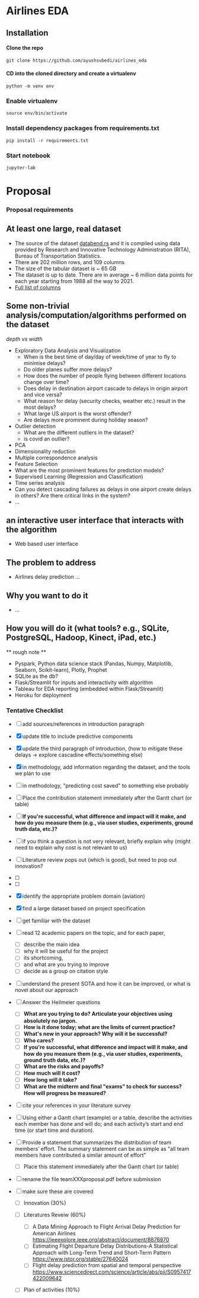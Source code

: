 # Airlines EDA

## Installation

#### Clone the repo

```
git clone https://github.com/ayushsubedi/airlines_eda
```

#### CD into the cloned directory and create a virtualenv

```
python -m venv env
```

### Enable virtualenv

```
source env/bin/activate
```

### Install dependency packages from requirements.txt

```
pip install -r requirements.txt
```

### Start notebook

```
jupyter-lab
```


# Proposal

### Proposal requirements
## At least one **large, real dataset**
  - The source of the dataset [databend.rs](https://databend.rs/doc/learn/analyze-ontime-with-databend-on-ec2-and-s3) and it is compiled using data provided by Research and Innovative Technology Administration (RITA), Bureau of Transportation Statistics.
  - There are 202 million rows, and 109 columns
  - The size of the tabular dataset is ~ 65 GB
  - The dataset is up to date. There are in average ~ 6 million data points for each year starting from 1988 all the way to 2021. 
  - [Full list of columns](https://github.com/ayushsubedi/airlines_eda/blob/main/assets/ontime_table.md)

## Some **non-trivial** analysis/computation/algorithms performed on the dataset
*depth vs width*
- Exploratory Data Analysis and Visualization
  - When is the best time of day/day of week/time of year to fly to minimise delays?
  - Do older planes suffer more delays?
  - How does the number of people flying between different locations change over time?
  - Does delay in destination airport cascade to delays in origin airport and vice versa? 
  - What reason for delay (security checks, weather etc.) result in the most delays?
  - What large US airport is the worst offender?
  - Are delays more prominent during holiday season?
- Outlier detection
  - What are the different outliers in the dataset?
  - is covid an outlier?
- PCA 
 - Dimensionality reduction 
 - Multiple correspondence analysis
- Feature Selection
 - What are the most prominent features for prediction models?
- Supervised Learning (Regression and Classification)
- Time series analysis
- Can you detect cascading failures as delays in one airport create delays in others? Are there critical links in the system?
- ...

## an **interactive** user interface that interacts with the algorithm
- Web based user interface

## The problem to address
- Airlines delay prediction  ...

## Why you want to do it 
- ...

## How you will do it (what tools? e.g., SQLite, PostgreSQL, Hadoop, Kinect, iPad, etc.)
** rough note ** 
- Pyspark, Python data science stack (Pandas, Numpy, Matplotlib, Seaborn, Scikit-learn), Plotly, Prophet 
- SQLite as the db?
- Flask/Streamlit for inputs and interactivity with algorithm
- Tableau for EDA reporting (embedded within Flask/Streamlit)
- Heroku for deployment 





### Tentative Checklist
- [ ] add sources/references in introduction paragraph
- [x] update title to include predictive components
- [x] update the third paragraph of introduction, (how to mitigate these delays -> explore cascadine effects/something else)
- [x] in methodology, add information regarding the dataset, and the tools we plan to use
- [ ] in methodology, "predicting cost saved" to something else probably 
- [ ] Place the contribution statement immediately after the Gantt chart (or table)
- [ ] **If you're successful, what difference and impact will it make, and how do you measure them (e.g., via user studies, experiments, ground truth data, etc.)?**
- [ ] if you think a question is not very relevant, briefly explain why (might need to explain why cost is not relevant to us)
- [ ] Literature review pops out (which is good), but need to pop out innovation?
- [ ]
- [ ]


- [x] identify the appropriate problem domain (aviation)
- [x] find a large dataset based on project specification
- [ ] get familiar with the dataset
- [ ] read 12 academic papers on the topic, and for each paper, 
  - [ ] describe the main idea
  - [ ] why it will be useful for the project 
  - [ ] its shortcoming, 
  - [ ] and what are you trying to improve
  - [ ] decide as a group on citation style
- [ ] understand the present SOTA and how it can be improved, or what is novel about our approach 
- [ ] Answer the Heilmeier questions
  - [ ] **What are you trying to do? Articulate your objectives using absolutely no jargon.**
  - [ ] **How is it done today; what are the limits of current practice?**
  - [ ] **What's new in your approach? Why will it be successful?**
  - [ ] **Who cares?**
  - [ ] **If you're successful, what difference and impact will it make, and how do you measure them (e.g., via user studies, experiments, ground truth data, etc.)?**
  - [ ] **What are the risks and payoffs?**
  - [ ] **How much will it cost?**
  - [ ] **How long will it take?**
  - [ ] **What are the midterm and final "exams" to check for success? How will progress be measured?**
- [ ] cite your references in your literature survey
- [ ] Using either a Gantt chart (example) or a table, describe the activities each member has done and will do; and each activity’s start and end time (or start time and duration).
- [ ] Provide a statement that summarizes the distribution of team members’ effort. The summary statement can be as simple as "all team members have contributed a similar amount of effort"
  - [ ] Place this statement immediately after the Gantt chart (or table)
- [ ] rename the file teamXXXproposal.pdf before submission
- [ ] make sure these are covered
  - [ ] Innovation (30%)
  - [ ] Literatures Reveiw (60%)
    - [ ] A Data Mining Approach to Flight Arrival Delay Prediction for American Airlines https://ieeexplore.ieee.org/abstract/document/8876970 
    - [ ] Estimating Flight Departure Delay Distributions-A Statistical Approach with Long-Term Trend and Short-Term Pattern https://www.jstor.org/stable/27640024 
    - [ ] Flight delay prediction from spatial and temporal perspective https://www.sciencedirect.com/science/article/abs/pii/S0957417422009642 
  - [ ] Plan of activities (10%)
  
  
